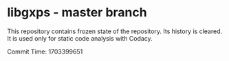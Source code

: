# libgxps - master branch

This repository contains frozen state of the repository.
Its history is cleared. It is used only for static code
analysis with Codacy.

Commit Time: 1703399651